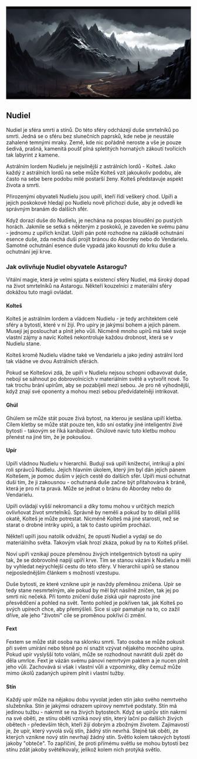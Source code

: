 ![Krajina Nudielu](../../../public/img/astral_spheres/nudiel.png)

## Nudiel

Nudiel je sféra smrti a stínů. Do této sféry odcházejí duše smrtelníků po smrti. Jedná se o sféru bez slunečních paprsků, kde nebe je neustále zahalené temnými mraky. Země, kde nic pořádně neroste a vše je pouze šedivá, prašná, kamenitá poušť plná spletitých hornatých zákoutí tvořících tak labyrint z kamene.

Astrálním lordem Nudielu je nejsilnější z astrálních lordů - Kolteš. Jako každý z astrálních lordů na sebe může Kolteš vzít jakoukoliv podobu, ale často na sebe bere podobu milé postarší ženy. Kolteš představuje aspekt života a smrti.

Přirozenými obyvateli Nudielu jsou upíři, kteří řídí veškerý chod. Upíři a jejich poskokové hledají po Nudielu nově příchozí duše, aby je odvedli ke správným branám do dalších sfér.

Když dorazí duše do Nudielu, je nechána na pospas bloudění po pustých horách. Jakmile se setká s některým z poskoků, je zaveden ke svému pánu - jednomu z upířích knížat. Upíří pán poté rozhodne na základě ochutnání esence duše, zda nechá duši projít bránou do Abordey nebo do Vendarielu. Samotné ochutnání esence duše vypadá jako kousnutí do krku duše a ochutnání její krve.

### Jak ovlivňuje Nudiel obyvatele Astarogu?

Vitální magie, která je velmi spjata s existencí sféry Nudiel, má široký dopad na život smrtelníků na Astarogu. Někteří kouzelníci z materiální sféry dokážou tuto magii ovládat.

#### Kolteš

Kolteš je astrálním lordem a vládcem Nudielu - je tedy architektem celé sféry a bytostí, které v ní žijí. Pro upíry je jakýmsi bohem a jejich pánem. Musejí jej poslouchat a plnit jeho vůli. Nicméně mnoho upírů má také svoje vlastní zájmy a navíc Kolteš nekontroluje každou drobnost, která se v Nudielu stane.

Kolteš kromě Nudielu vládne také ve Vendarielu a jako jediný astrální lord tak vládne ve dvou Astrálních sférách.

Pokud se Koltešovi zdá, že upíři v Nudielu nejsou schopni odbavovat duše, nebojí se sáhnout po dobrovolnících v materiálním světě a vytvořit nové. To tak trochu brání upírům, aby se pozabíjeli mezi sebou. Je pro ně výhodnější, když znají své oponenty a mohou mezi sebou předvídatelněji intrikovat.

#### Ghúl

Ghúlem se může stát pouze živá bytost, na kterou je seslána upíří kletba. Cílem kletby se může stát pouze ten, kdo sní ostatky jiné inteligentní živé bytosti - takovým se říká kanibalové. Ghúlové navíc tuto kletbu mohou přenést na jiné tím, že je pokoušou.

#### Upír

Upíři vládnou Nudielu v hierarchii. Budují svá upíří knížectví, intrikují a plní roli správců Nudielu. Jejich hlavním úkolem, který jim byl dán jejich pánem Koltešem, je pomoc duším v jejich cestě do dalších sfér. Upíři musí ochutnat duši tím, že ji zakousnou - ochutnaná duše začne být přitahována k bráně, která je pro ní ta pravá. Může se jednat o bránu do Abordey nebo do Vendarielu.

Upíři ovládají vyšší nekromancii a díky tomu mohou v určitých mezích ovlivňovat život smrtelníků. Správně by neměli a pokud by to dělali příliš okatě, Kolteš je může potrestat. Nicméně Kolteš má jiné starosti, než se starat o drobné intriky upírů, a tak to často upírům prochází.

Někteří upíři jsou natolik odvážní, že opustí Nudiel a vydají se do materiálního světa. Takovým však hrozí zkáza, pokud by na to Kolteš přišel.

Noví upíři vznikají pouze přeměnou živých inteligentních bytostí na upíry tak, že se dobrovolně napijí upíří krve. Tím se stanou vázáni k Nudielu a měli by vyhledat nejrychlejší cestu do této sféry. V hierarchii upírů se stanou nejposlednějším článkem s možností vzestupu.

Duše bytosti, ze které vznikne upír je navždy přeměnou zničena. Upír se tedy stane nesmrtelným, ale pokud by měl být násilně zničen, tak jej po smrti nic nečeká. Při tomto zničení duše získá upír naprosto jiné přesvědčení a pohled na svět. Tento pohled je pokřiven tak, jak Kolteš po svých upírech chce, aby přemýšleli. Sice si upír pamatuje na to, co zažil dříve, ale jeho "životní" cíle se proměnou pokřiví či změní.

#### Fext

Fextem se může stát osoba na sklonku smrti. Tato osoba se může pokusit při svém umírání nebo těsně po ní snažit vzývat nějakého mocného upíra. Pokud upír vyslyšší toto volání, může se rozhodnout navrátit duši zpět do děla umrlce. Fext je vázán svému pánovi nemrtvým paktem a je nucen plnit jeho vůli. Zachovává si však i vlastní vůli a vzpomínky, díky čemuž může mimo úkolů zadaných upírem plnit i vlastní tužby.

#### Stín

Každý upír může na nějakou dobu vyvolat jeden stín jako svého nemrtvého služebníka. Stín je jakýmsi odrazem upírovy nemrtvé podstaty. Stín má jedinou tužbu - nakrmit se na živých bytostech. Když se upírův stín nakrmí na své oběti, ze stínu oběti vzniká nový stín, který lační po dalších živých obětech - především těch, kteří žijí dobrým a zbožným životem. Zajímavostí je, že upír, který vyvolá svůj stín, žádný stín nevrhá. Stejně tak oběti, ze kterých vznikne nový stín nevrhají žádný stín. Světlo kolem takových bytostí jakoby "obteče". To zapříčiní, že proti přímému světlu se mohou bytosti bez stínu zdát jakoby světélkovaly, jelikož kolem nich protýká světlo.
